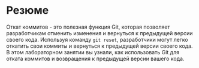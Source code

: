 # Резюме

Откат коммитов - это полезная функция Git, которая позволяет разработчикам отменить изменения и вернуться к предыдущей версии своего кода. Используя команду `git reset`, разработчики могут легко откатить свои коммиты и вернуться к предыдущей версии своего кода. В этом лабораторном занятии вы узнали, как использовать Git для отката коммитов и возвращения к предыдущей версии вашего кода.

